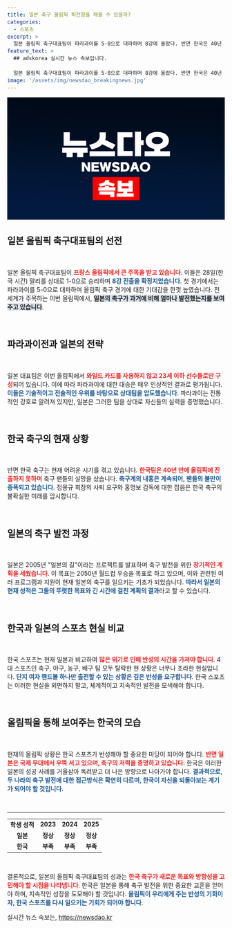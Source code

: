 ```yaml
---
title: 일본 축구 올림픽 허전함을 채울 수 있을까?
categories:
  - 스포츠
excerpt: >
  일본 올림픽 축구대표팀이 파라과이를 5-0으로 대파하며 8강에 올랐다. 반면 한국은 40년 만에 올림픽 무대에 서지 못하며 깊은 실망과 반성을 낳고 있다. 일본의 성공이 부각될수록 한국 축구의 내홍과 격차는 더욱 뼈아프다.
feature_text: >
  ## adskorea 실시간 뉴스 속보입니다.

  일본 올림픽 축구대표팀이 파라과이를 5-0으로 대파하며 8강에 올랐다. 반면 한국은 40년 만에 올림픽 무대에 서지 못하며 깊은 실망과 반성을 낳고 있다. 일본의 성공이 부각될수록 한국 축구의 내홍과 격차는 더욱 뼈아프다.
image: '/assets/img/newsdao_breakingnews.jpg'
---
```


<p><img src="/assets/img/newsdao_breakingnews.jpg" alt="adskorea 속보" /></p>

<h2 data-ke-size="size26">일본 올림픽 축구대표팀의 선전</h2>

<p data-ke-size="size16">&nbsp;</p>

<p>일본 올림픽 축구대표팀이 <b><span style="color: #ee2323;">프랑스 올림픽에서 큰 주목을 받고 있습니다</span></b>. 이들은 28일(한국 시간) 말리를 상대로 1-0으로 승리하며 <b><span style="color: #1a5490;">8강 진출을 확정지었습니다</span></b>. 첫 경기에서는 파라과이를 5-0으로 대파하며 올림픽 축구 경기에 대한 기대감을 한껏 높였습니다. 전 세계가 주목하는 이번 올림픽에서, <b><span style="background-color: #21538527;">일본의 축구가 과거에 비해 얼마나 발전했는지를 보여주고 있습니다</span></b>.</p>

<p data-ke-size="size16">&nbsp;</p>

<h2 data-ke-size="size26">파라과이전과 일본의 전략</h2>

<p data-ke-size="size16">&nbsp;</p>

<p>일본 대표팀은 이번 올림픽에서 <b><span style="color: #ee2323;">와일드 카드를 사용하지 않고 23세 이하 선수들로만 구성</span></b>되어 있습니다. 이에 따라 파라과이에 대한 대승은 매우 인상적인 결과로 평가됩니다. <b><span style="color: #1a5490;">이들은 기술적이고 전술적인 우위를 바탕으로 상대팀을 압도했습니다</span></b>. 파라과이는 전통적인 강호로 알려져 있지만, 일본은 그러한 팀을 상대로 자신들의 실력을 증명했습니다.</p>

<p data-ke-size="size16">&nbsp;</p>

<h2 data-ke-size="size26">한국 축구의 현재 상황</h2>

<p data-ke-size="size16">&nbsp;</p>

<p>반면 한국 축구는 현재 어려운 시기를 겪고 있습니다. <b><span style="color: #ee2323;">한국팀은 40년 만에 올림픽에 진출하지 못하며</span></b> 축구 팬들의 실망을 샀습니다. <b><span style="color: #1a5490;">축구계의 내홍은 계속되어, 팬들의 불만이 증폭되고 있습니다</span></b>. 정몽규 회장의 사퇴 요구와 홍명보 감독에 대한 잡음은 한국 축구의 불확실한 미래를 암시합니다.</p>

<p data-ke-size="size16">&nbsp;</p>

<h2 data-ke-size="size26">일본의 축구 발전 과정</h2>

<p data-ke-size="size16">&nbsp;</p>

<p>일본은 2005년 "일본의 길"이라는 프로젝트를 발표하며 축구 발전을 위한 <b><span style="color: #ee2323;">장기적인 계획을 세웠습니다</span></b>. 이 목표는 2050년 월드컵 우승을 목표로 하고 있으며, 이와 관련된 여러 프로그램과 지원이 현재 일본의 축구를 일으키는 기초가 되었습니다. <b><span style="color: #1a5490;">따라서 일본의 현재 성적은 그들의 뚜렷한 목표와 긴 시간에 걸친 계획의 결과</span></b>라고 할 수 있습니다.</p>

<p data-ke-size="size16">&nbsp;</p>

<h2 data-ke-size="size26">한국과 일본의 스포츠 현실 비교</h2>

<p data-ke-size="size16">&nbsp;</p>

<p>한국 스포츠는 현재 일본과 비교하여 <b><span style="color: #ee2323;">많은 위기로 인해 반성의 시간을 가져야 합니다</span></b>. 4대 스포츠인 축구, 야구, 농구, 배구 팀 모두 탈락한 현 상황은 너무나 초라한 현실입니다. <b><span style="color: #1a5490;">단지 여자 핸드볼 하나만 출전할 수 있는 상황은 깊은 반성을 요구합니다</span></b>. 한국 스포츠는 이러한 현실을 외면하지 말고, 체계적이고 지속적인 발전을 모색해야 합니다.</p>

<p data-ke-size="size16">&nbsp;</p>

<h2 data-ke-size="size26">올림픽을 통해 보여주는 한국의 모습</h2>

<p data-ke-size="size16">&nbsp;</p>

<p>현재의 올림픽 상황은 한국 스포츠가 반성해야 할 중요한 마당이 되어야 합니다. <b><span style="color: #ee2323;">반면 일본은 국제 무대에서 우뚝 서고 있으며, 축구의 저력을 증명하고 있습니다</span></b>. 한국은 이러한 일본의 성공 사례를 거울삼아 독려받고 더 나은 방향으로 나아가야 합니다. <b><span style="color: #1a5490;">결과적으로, 두 나라의 축구 발전에 대한 접근방식은 확연히 다르며, 한국이 자신을 되돌아보는 계기가 되어야 할 것입니다</span></b>.</p>

<p data-ke-size="size16">&nbsp;</p>

<hr>

<table>
<tr>
<td style="text-align: center; height: 17px;"><b>학생 성적</b></td>
<td style="text-align: center; height: 17px;"><b>2023</b></td>
<td style="text-align: center; height: 17px;"><b>2024</b></td>
<td style="text-align: center; height: 17px;"><b>2025</b></td>
</tr>
<tr>
<td style="text-align: center; height: 17px;"><b>일본</b></td>
<td style="text-align: center; height: 17px;"><b>정상</b></td>
<td style="text-align: center; height: 17px;"><b>정상</b></td>
<td style="text-align: center; height: 17px;"><b>정상</b></td>
</tr>
<tr>
<td style="text-align: center; height: 17px;"><b>한국</b></td>
<td style="text-align: center; height: 17px;"><b>부족</b></td>
<td style="text-align: center; height: 17px;"><b>부족</b></td>
<td style="text-align: center; height: 17px;"><b>부족</b></td>
</tr>
</table> 

<p data-ke-size="size16">&nbsp;</p>

<p>결론적으로, 일본의 올림픽 축구대표팀의 성과는 <b><span style="color: #ee2323;">한국 축구가 새로운 목표와 방향성을 고민해야 할 시점을 나타냅니다</span></b>. 한국은 일본을 통해 축구 발전을 위한 중요한 교훈을 얻어야 하며, 지속적인 성장을 도모해야 할 것입니다. <b><span style="color: #1a5490;">올림픽이 우리에게 주는 반성의 기회이자, 한국 스포츠를 다시 일으키는 기회가 되어야 합니다</span></b>.</p>
실시간 뉴스 속보는, <a href="https://newsdao.kr" rel="dofollow">https://newsdao.kr</a>


